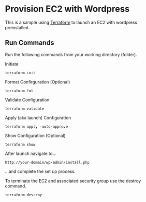 # Provision EC2 with Wordpress
This is a sample using [Terraform](https://developer.hashicorp.com/terraform) to launch an EC2 with wordpress preinstalled. 

## Run Commands
Run the following commands from your working directory (folder).

Initiate
```
terraform init
```

Format Confirguration (Optional)
```
terraform fmt
```

Validate Configuration
```
terraform validate
```
Apply (aka launch) Configuration
```
terraform apply -auto-approve
```

Show Configuration (Optional)
```
terraform show
```

After launch navigate to...
```
http://your-domain/wp-admin/install.php
```
...and complete the set up process.

To terminate the EC2 and associated security group use the destroy command.
```
terraform destroy
```
